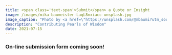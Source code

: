 ```yaml
---
title: <span class='text-span'>Submit</span> a Quote or Insight
image: /images/mika-baumeister-LaqL8nxiacc-unsplash.jpg
image_caption: "Photo by <a href=\"https://unsplash.com/@mbaumi?utm_source=unsplash&utm_medium=referral&utm_content=creditCopyText\">Mika Baumeister</a> on <a href=\"https://unsplash.com/s/photos/quote?utm_source=unsplash&utm_medium=referral&utm_content=creditCopyText\">Unsplash</a>"
description: "Contributing Pearls of Wisdom"
date: 2021-07-15
---
```


<h3><span class='text-span'>On-line</span> submission form coming soon!</h3>
